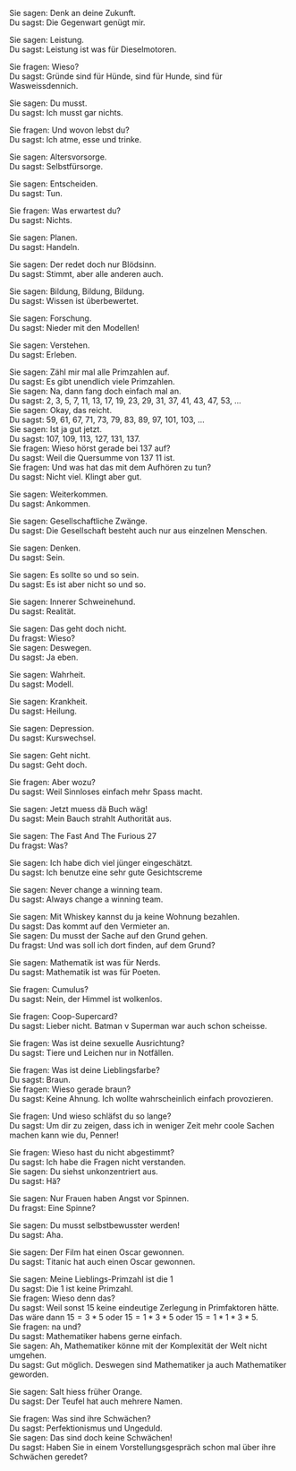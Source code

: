 
Sie sagen: Denk an deine Zukunft.  
Du sagst: Die Gegenwart genügt mir.  
  
Sie sagen: Leistung.  
Du sagst: Leistung ist was für Dieselmotoren.  
  
Sie fragen: Wieso?  
Du sagst: Gründe sind für Hünde, sind für Hunde, sind für Wasweissdennich.  
  
Sie sagen: Du musst.  
Du sagst: Ich musst gar nichts.  
  
Sie fragen: Und wovon lebst du?  
Du sagst: Ich atme, esse und trinke.  
  
Sie sagen: Altersvorsorge.  
Du sagst: Selbstfürsorge.  
  
Sie sagen: Entscheiden.  
Du sagst: Tun.  
  
Sie fragen: Was erwartest du?  
Du sagst: Nichts.  
  
Sie sagen: Planen.  
Du sagst: Handeln.  
  
Sie sagen: Der redet doch nur Blödsinn.  
Du sagst: Stimmt, aber alle anderen auch.  
  
Sie sagen: Bildung, Bildung, Bildung.  
Du sagst: Wissen ist überbewertet.  
  
Sie sagen: Forschung.  
Du sagst: Nieder mit den Modellen!  
  
Sie sagen: Verstehen.  
Du sagst: Erleben.  
  
Sie sagen: Zähl mir mal alle Primzahlen auf.  
Du sagst: Es gibt unendlich viele Primzahlen.  
Sie sagen: Na, dann fang doch einfach mal an.  
Du sagst: 2, 3, 5, 7, 11, 13, 17, 19, 23, 29, 31, 37, 41, 43, 47, 53, ...  
Sie sagen: Okay, das reicht.  
Du sagst: 59, 61, 67, 71, 73, 79, 83, 89, 97, 101, 103, ...  
Sie sagen: Ist ja gut jetzt.  
Du sagst: 107, 109, 113, 127, 131, 137.  
Sie fragen: Wieso hörst gerade bei 137 auf?  
Du sagst: Weil die Quersumme von 137 11 ist.   
Sie fragen: Und was hat das mit dem Aufhören zu tun?  
Du sagst: Nicht viel. Klingt aber gut.   
  
Sie sagen: Weiterkommen.  
Du sagst: Ankommen.  
  
Sie sagen: Gesellschaftliche Zwänge.  
Du sagst: Die Gesellschaft besteht auch nur aus einzelnen Menschen.  
  
Sie sagen: Denken.  
Du sagst: Sein.  
  
Sie sagen: Es sollte so und so sein.  
Du sagst: Es ist aber nicht so und so.  
  
Sie sagen: Innerer Schweinehund.  
Du sagst: Realität.  
  
Sie sagen: Das geht doch nicht.  
Du fragst: Wieso?  
Sie sagen: Deswegen.  
Du sagst: Ja eben.  
  
Sie sagen: Wahrheit.  
Du sagst: Modell.  
  
Sie sagen: Krankheit.  
Du sagst: Heilung.  
  
Sie sagen: Depression.  
Du sagst: Kurswechsel.  
  
Sie sagen: Geht nicht.  
Du sagst: Geht doch.  
  
Sie fragen: Aber wozu?  
Du sagst: Weil Sinnloses einfach mehr Spass macht.  
  
Sie sagen: Jetzt muess dä Buch wäg!  
Du sagst: Mein Bauch strahlt Authorität aus.  
  
Sie sagen: The Fast And The Furious 27  
Du fragst: Was?  
  
Sie sagen: Ich habe dich viel jünger eingeschätzt.   
Du sagst: Ich benutze eine sehr gute Gesichtscreme  
  
Sie sagen: Never change a winning team.  
Du sagst: Always change a winning team.  
  
Sie sagen: Mit Whiskey kannst du ja keine Wohnung bezahlen.  
Du sagst: Das kommt auf den Vermieter an.   
Sie sagen: Du musst der Sache auf den Grund gehen.  
Du fragst: Und was soll ich dort finden, auf dem Grund?  
  
Sie sagen: Mathematik ist was für Nerds.  
Du sagst: Mathematik ist was für Poeten.   
  
Sie fragen: Cumulus?  
Du sagst: Nein, der Himmel ist wolkenlos.   
  
Sie fragen: Coop-Supercard?  
Du sagst: Lieber nicht. Batman v Superman war auch schon scheisse.   
  
Sie fragen: Was ist deine sexuelle Ausrichtung?  
Du sagst: Tiere und Leichen nur in Notfällen.  
  
Sie fragen: Was ist deine Lieblingsfarbe?  
Du sagst: Braun.  
Sie fragen: Wieso gerade braun?  
Du sagst: Keine Ahnung. Ich wollte wahrscheinlich einfach provozieren.    
  
Sie fragen: Und wieso schläfst du so lange?  
Du sagst: Um dir zu zeigen, dass ich in weniger Zeit mehr coole Sachen machen kann wie du, Penner!  
  
Sie fragen: Wieso hast du nicht abgestimmt?  
Du sagst: Ich habe die Fragen nicht verstanden.  
Sie sagen: Du siehst unkonzentriert aus.  
Du sagst: Hä?  
  
Sie sagen: Nur Frauen haben Angst vor Spinnen.  
Du fragst: Eine Spinne?  
  
Sie sagen: Du musst selbstbewusster werden!  
Du sagst: Aha.  
  
Sie sagen: Der Film hat einen Oscar gewonnen.  
Du sagst: Titanic hat auch einen Oscar gewonnen.   
  
Sie sagen: Meine Lieblings-Primzahl ist die 1  
Du sagst: Die 1 ist keine Primzahl.  
Sie fragen: Wieso denn das?  
Du sagst: Weil sonst 15 keine eindeutige Zerlegung in Primfaktoren hätte. Das wäre dann $15=3*5$ oder $15=1*3*5$ oder $15=1*1*3*5$.    
Sie fragen: na und?    
Du sagst: Mathematiker habens gerne einfach.    
Sie sagen: Ah, Mathematiker könne mit der Komplexität der Welt nicht umgehen.    
Du sagst: Gut möglich. Deswegen sind Mathematiker ja auch Mathematiker geworden.     
    
Sie sagen: Salt hiess früher Orange.    
Du sagst: Der Teufel hat auch mehrere Namen.    
      
Sie fragen: Was sind ihre Schwächen?    
Du sagst: Perfektionismus und Ungeduld.    
Sie sagen: Das sind doch keine Schwächen!    
Du sagst: Haben Sie in einem Vorstellungsgespräch schon mal über ihre Schwächen geredet?    